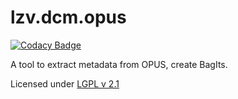 # lzv.dcm.opus

[![Codacy Badge](https://app.codacy.com/project/badge/Grade/8ce0afd0741d4553966d487294a52783)](https://www.codacy.com/gh/lzv-nrw/lzv.dcm.opus/dashboard?utm_source=github.com&amp;utm_medium=referral&amp;utm_content=lzv-nrw/lzv.dcm.opus&amp;utm_campaign=Badge_Grade)

A tool to extract metadata from OPUS, create BagIts.

Licensed under [LGPL v 2.1](LICENSE)
